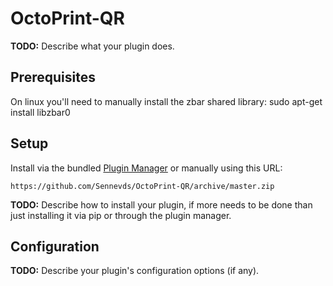 # OctoPrint-QR

**TODO:** Describe what your plugin does.

## Prerequisites
On linux you'll need to manually install the zbar shared library:
sudo apt-get install libzbar0
## Setup

Install via the bundled [Plugin Manager](https://docs.octoprint.org/en/master/bundledplugins/pluginmanager.html)
or manually using this URL:

    https://github.com/Sennevds/OctoPrint-QR/archive/master.zip

**TODO:** Describe how to install your plugin, if more needs to be done than just installing it via pip or through
the plugin manager.

## Configuration

**TODO:** Describe your plugin's configuration options (if any).
